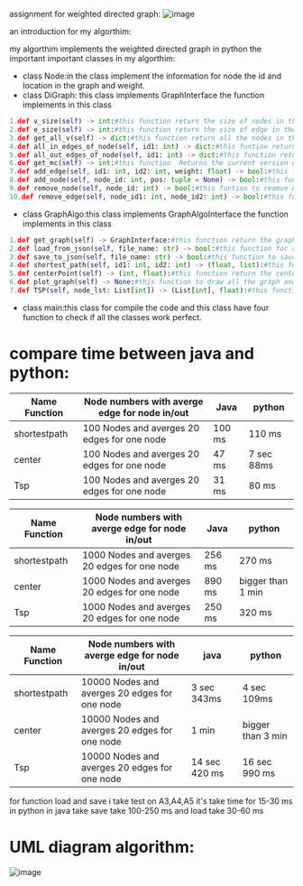 assignment for weighted directed graph:
![image](https://user-images.githubusercontent.com/86603326/147368829-54ef74ed-bdd5-452e-95d1-e2efc3327bfd.png)

an introduction for my algorthim:

my algorthim implements the weighted directed graph in python the important important classes in my algorthim:
* class Node:in the class implement the information for node the id and location in the graph and weight.
* class DiGraph: this class implements GraphInterface the function implements in this class 
```python
1.def v_size(self) -> int:#this function return the size of nodes in the graph
2.def e_size(self) -> int:#this function return the size of edge in the graph
3.def get_all_v(self) -> dict:#this function return all the nodes in the graph
4.def all_in_edges_of_node(self, id1: int) -> dict:#this funtion return all the in edges for signal node
5.def all_out_edges_of_node(self, id1: int) -> dict:#this function return all the out edge for signal node
6.def get_mc(self) -> int:#this function  Returns the current version of this graph,on every change in the graph state 
7.def add_edge(self, id1: int, id2: int, weight: float) -> bool:#this fucntion to add edge form node to another node in the garph
8.def add_node(self, node_id: int, pos: tuple = None) -> bool:#this function to add node in the graph
9.def remove_node(self, node_id: int) -> bool:#this funtion to reomve node in the graph
10.def remove_edge(self, node_id1: int, node_id2: int) -> bool:#this function to remove edge in the graph
``` 

* class GraphAlgo:this class implements GraphAlgoInterface the function implements in this class
```python
1.def get_graph(self) -> GraphInterface:#this function return the graph
2.def load_from_json(self, file_name: str) -> bool:#this function for read the file json and input in the graph
3.def save_to_json(self, file_name: str) -> bool:#this function to save the file json
4.def shortest_path(self, id1: int, id2: int) -> (float, list):#this function return the short path form node to another node in the graph for another information can visit https://en.wikipedia.org/wiki/Shortest_path_problem
5.def centerPoint(self) -> (int, float):#this function return the center of the graph for another information for graph center can visit:https://en.wikipedia.org/wiki/Graph_center 
6.def plot_graph(self) -> None:#this function to draw all the graph and this function working with matplotlib.pyplot library in python
7.def TSP(self, node_lst: List[int]) -> (List[int], float):#this functio Finds the shortest path that visits all the nodes in the list for another information can visti:https://en.wikipedia.org/wiki/Travelling_salesman_problem
``` 
* class main:this class for compile the code and this class have four function to check if all the classes work perfect.

# compare time between java and python:
|Name Function|Node numbers with averge edge for node in/out|       Java   |   python  |
|-------------|---------------------------------------------|--------------|-----------|
|shortestpath |  100 Nodes and averges 20 edges for one node|    100 ms    |    110 ms |
|center       |  100 Nodes and averges 20 edges for one node|    47 ms     |7 sec 88ms | 
|Tsp          |  100 Nodes and averges 20 edges for one node|    31 ms     | 80 ms     |


|Name Function|Node numbers with averge edge for node in/out |    Java     |    python          |
|-------------|----------------------------------------------|-------------|--------------------|
|shortestpath |  1000 Nodes and averges 20 edges for one node|    256 ms   |        270 ms      |   
|center       |  1000 Nodes and averges 20 edges for one node|    890 ms   | bigger than 1 min  |
|Tsp          |  1000 Nodes and averges 20 edges for one node|    250 ms   |         320 ms     |

|Name Function|Node numbers with averge edge for node in/out  |     java          |     python          |
|-------------|-----------------------------------------------|-------------------|---------------------|
|shortestpath |  10000 Nodes and averges 20 edges for one node|    3 sec 343ms    | 4 sec 109ms         |
|center       |  10000 Nodes and averges 20 edges for one node|    1 min          | bigger than 3 min   |
|Tsp          |  10000 Nodes and averges 20 edges for one node|    14 sec 420 ms  | 16 sec 990 ms       |

for function load and save i take test on A3,A4,A5 it's take time for 15-30 ms in python 
in java take save take 100-250 ms and load take 30-60 ms

# UML diagram algorithm:
![image](https://user-images.githubusercontent.com/86603326/147405112-f47c5377-ad53-4986-b5a5-c13a4f9c5aea.png)




